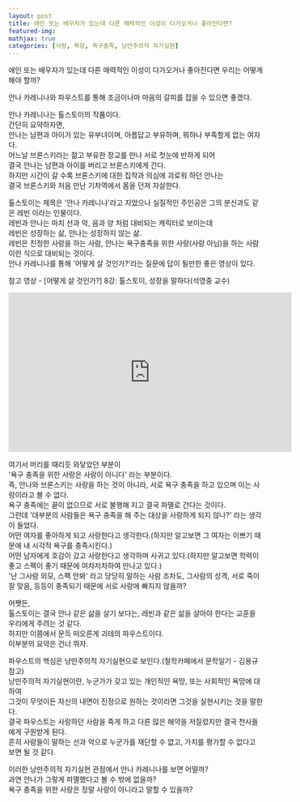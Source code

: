 ```yaml
---
layout: post
title: 애인 또는 배우자가 있는데 다른 매력적인 이성이 다가오거나 좋아진다면?
featured-img:
mathjax: true
categories: [사랑, 욕망, 욕구충족, 낭만주의적 자기실현]
---
```


애인 또는 배우자가 있는데 다른 매력적인 이성이 다가오거나 좋아진다면 우리는 어떻게 해야 할까?  

안나 카레니나와 파우스트를 통해 조금이나마 마음의 갈피를 잡을 수 있으면 좋겠다.  

안나 카레니나는 톨스토이의 작품이다.  
간단히 요약하자면,  
안나는 남편과 아이가 있는 유부녀이며, 아름답고 부유하며, 뭐하나 부족할게 없는 여자다.  
어느날 브론스키라는 젊고 부유한 장교를 만나 서로 첫눈에 반하게 되어  
결국 안나는 남편과 아이를 버리고 브론스키에게 간다.  
하지만 시간이 갈 수록 브론스키에 대한 집착과 의심에 괴로워 하던 안나는  
결국 브론스키와 처음 만난 기차역에서 몸을 던져 자살한다.  

톨스토이는 제목은 '안나 카레니나'라고 지었으나 실질적인 주인공은 그의 분신과도 같은 레빈 이라는 인물이다.  
레빈과 안나는 마치 선과 악, 음과 양 처럼 대비되는 캐릭터로 보이는데  
레빈은 성장하는 삶, 안나는 성장하지 않는 삶.  
레빈은 진정한 사랑을 하는 사람, 안나는 욕구충족을 위한 사랑(사랑 아님)을 하는 사람  
이런 식으로 대비되는 것이다.  
안나 카레니나를 통해 '어떻게 살 것인가?'라는 질문에 답이 될만한 좋은 영상이 있다.  

참고 영상 - [어떻게 살 것인가?] 8강: 톨스토이, 성장을 말하다(석영중 교수)
<iframe width="560" height="315" src="https://www.youtube.com/embed/IKZyubdVUIk" frameborder="0" allow="autoplay; encrypted-media" allowfullscreen></iframe>

여기서 머리를 때리듯 와닿았던 부분이  
'욕구 충족을 위한 사랑은 사랑이 아니다' 라는 부분이다.  
즉, 안나와 브론스키는 사랑을 하는 것이 아니라, 서로 욕구 충족을 하고 있으며 이는 사랑이라고 볼 수 없다.  
욕구 충족에는 끝이 없으므로 서로 불행해 지고 결국 파멸로 간다는 것이다.  
그런데 '대부분의 사람들은 욕구 충족을 해 주는 대상을 사랑하게 되지 않나?' 라는 생각이 들었다.  
어떤 여자를 좋아하게 되고 사랑한다고 생각한다.(하지만 알고보면 그 여자는 이쁘기 때문에 내 시각적 욕구를 충족시킨다.)  
어떤 남자에게 호감이 갔고 사랑한다고 생각하며 사귀고 있다.(하지만 알고보면 학력이 좋고 스펙이 좋기 때문에 여차저차하여 만나고 있다.)  
'난 그사람 외모, 스펙 안봐' 라고 당당히 말하는 사람 조차도, 그사람의 성격, 서로 죽이 잘 맞음, 등등이 충족되기 때문에 서로 사랑에 빠지지 않을까?  

어쨋든,  
톨스토이는 결국 안나 같은 삶을 살기 보다는, 레빈과 같은 삶을 살아야 한다는 교훈을 우리에게 주려는 것 같다.  
하지만 이쯤에서 문득 떠오른게 괴테의 파우스트이다.  
이부분의 요약은 건너 뛰자.  

파우스트의 핵심은 낭만주의적 자기실현으로 보인다.(철학카페에서 문학일기 - 김용규 참고)  
낭만주의적 자기실현이란, 누군가가 갖고 있는 개인적인 욕망, 또는 사회적인 욕망에 대하여  
그것이 무엇이든 자신의 내면이 진정으로 원하는 것이라면 그것을 실현시키는 것을 말한다.  
결국 파우스트는 사랑하던 사람을 죽게 하고 다른 많은 해약을 저질렀지만 결국 천사들에게 구원받게 된다.  
흔히 사람들이 말하는 선과 악으로 누군가를 재단할 수 없고, 가치를 평가할 수 없다고 보면 될 것 같다.  

이러한 낭만주의적 자기실현 관점에서 안나 카레니나를 보면 어떨까?  
과연 안나가 그렇게 파멸했다고 볼 수 밖에 없을까?  
욕구 충족을 위한 사랑은 정말 사랑이 아니라고 말할 수 있을까?  
